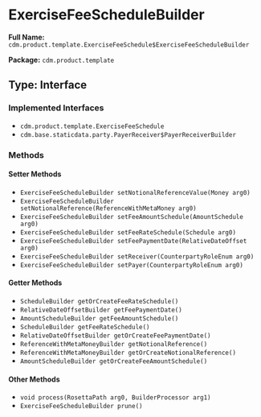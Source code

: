 # ExerciseFeeScheduleBuilder

**Full Name:** `cdm.product.template.ExerciseFeeSchedule$ExerciseFeeScheduleBuilder`

**Package:** `cdm.product.template`

## Type: Interface

### Implemented Interfaces

- `cdm.product.template.ExerciseFeeSchedule`
- `cdm.base.staticdata.party.PayerReceiver$PayerReceiverBuilder`

### Methods

#### Setter Methods

- `ExerciseFeeScheduleBuilder setNotionalReferenceValue(Money arg0)`
- `ExerciseFeeScheduleBuilder setNotionalReference(ReferenceWithMetaMoney arg0)`
- `ExerciseFeeScheduleBuilder setFeeAmountSchedule(AmountSchedule arg0)`
- `ExerciseFeeScheduleBuilder setFeeRateSchedule(Schedule arg0)`
- `ExerciseFeeScheduleBuilder setFeePaymentDate(RelativeDateOffset arg0)`
- `ExerciseFeeScheduleBuilder setReceiver(CounterpartyRoleEnum arg0)`
- `ExerciseFeeScheduleBuilder setPayer(CounterpartyRoleEnum arg0)`

#### Getter Methods

- `ScheduleBuilder getOrCreateFeeRateSchedule()`
- `RelativeDateOffsetBuilder getFeePaymentDate()`
- `AmountScheduleBuilder getFeeAmountSchedule()`
- `ScheduleBuilder getFeeRateSchedule()`
- `RelativeDateOffsetBuilder getOrCreateFeePaymentDate()`
- `ReferenceWithMetaMoneyBuilder getNotionalReference()`
- `ReferenceWithMetaMoneyBuilder getOrCreateNotionalReference()`
- `AmountScheduleBuilder getOrCreateFeeAmountSchedule()`

#### Other Methods

- `void process(RosettaPath arg0, BuilderProcessor arg1)`
- `ExerciseFeeScheduleBuilder prune()`

